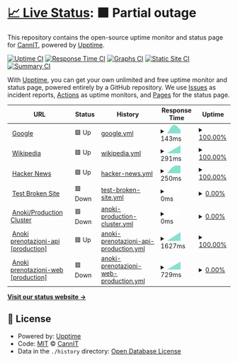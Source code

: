 # [📈 Live Status](https://demo.upptime.js.org): <!--live status--> **🟧 Partial outage**

This repository contains the open-source uptime monitor and status page for [CannIT](https://demo.upptime.js.org), powered by [Upptime](https://github.com/upptime/upptime).

[![Uptime CI](https://github.com/cannavit/status-monitoring-pages/workflows/Uptime%20CI/badge.svg)](https://github.com/cannavit/status-monitoring-pages/actions?query=workflow%3A%22Uptime+CI%22)
[![Response Time CI](https://github.com/cannavit/status-monitoring-pages/workflows/Response%20Time%20CI/badge.svg)](https://github.com/cannavit/status-monitoring-pages/actions?query=workflow%3A%22Response+Time+CI%22)
[![Graphs CI](https://github.com/cannavit/status-monitoring-pages/workflows/Graphs%20CI/badge.svg)](https://github.com/cannavit/status-monitoring-pages/actions?query=workflow%3A%22Graphs+CI%22)
[![Static Site CI](https://github.com/cannavit/status-monitoring-pages/workflows/Static%20Site%20CI/badge.svg)](https://github.com/cannavit/status-monitoring-pages/actions?query=workflow%3A%22Static+Site+CI%22)
[![Summary CI](https://github.com/cannavit/status-monitoring-pages/workflows/Summary%20CI/badge.svg)](https://github.com/cannavit/status-monitoring-pages/actions?query=workflow%3A%22Summary+CI%22)

With [Upptime](https://upptime.js.org), you can get your own unlimited and free uptime monitor and status page, powered entirely by a GitHub repository. We use [Issues](https://github.com/cannavit/status-monitoring-pages/issues) as incident reports, [Actions](https://github.com/cannavit/status-monitoring-pages/actions) as uptime monitors, and [Pages](https://demo.upptime.js.org) for the status page.

<!--start: status pages-->
<!-- This summary is generated by Upptime (https://github.com/upptime/upptime) -->
<!-- Do not edit this manually, your changes will be overwritten -->
<!-- prettier-ignore -->
| URL | Status | History | Response Time | Uptime |
| --- | ------ | ------- | ------------- | ------ |
| <img alt="" src="https://icons.duckduckgo.com/ip3/www.google.com.ico" height="13"> [Google](https://www.google.com) | 🟩 Up | [google.yml](https://github.com/cannavit/status-pages-monitoring/commits/HEAD/history/google.yml) | <details><summary><img alt="Response time graph" src="./graphs/google/response-time-week.png" height="20"> 143ms</summary><br><a href="https://demo.upptime.js.org/history/google"><img alt="Response time 110" src="https://img.shields.io/endpoint?url=https%3A%2F%2Fraw.githubusercontent.com%2Fcannavit%2Fstatus-pages-monitoring%2FHEAD%2Fapi%2Fgoogle%2Fresponse-time.json"></a><br><a href="https://demo.upptime.js.org/history/google"><img alt="24-hour response time 83" src="https://img.shields.io/endpoint?url=https%3A%2F%2Fraw.githubusercontent.com%2Fcannavit%2Fstatus-pages-monitoring%2FHEAD%2Fapi%2Fgoogle%2Fresponse-time-day.json"></a><br><a href="https://demo.upptime.js.org/history/google"><img alt="7-day response time 143" src="https://img.shields.io/endpoint?url=https%3A%2F%2Fraw.githubusercontent.com%2Fcannavit%2Fstatus-pages-monitoring%2FHEAD%2Fapi%2Fgoogle%2Fresponse-time-week.json"></a><br><a href="https://demo.upptime.js.org/history/google"><img alt="30-day response time 112" src="https://img.shields.io/endpoint?url=https%3A%2F%2Fraw.githubusercontent.com%2Fcannavit%2Fstatus-pages-monitoring%2FHEAD%2Fapi%2Fgoogle%2Fresponse-time-month.json"></a><br><a href="https://demo.upptime.js.org/history/google"><img alt="1-year response time 110" src="https://img.shields.io/endpoint?url=https%3A%2F%2Fraw.githubusercontent.com%2Fcannavit%2Fstatus-pages-monitoring%2FHEAD%2Fapi%2Fgoogle%2Fresponse-time-year.json"></a></details> | <details><summary><a href="https://demo.upptime.js.org/history/google">100.00%</a></summary><a href="https://demo.upptime.js.org/history/google"><img alt="All-time uptime 99.99%" src="https://img.shields.io/endpoint?url=https%3A%2F%2Fraw.githubusercontent.com%2Fcannavit%2Fstatus-pages-monitoring%2FHEAD%2Fapi%2Fgoogle%2Fuptime.json"></a><br><a href="https://demo.upptime.js.org/history/google"><img alt="24-hour uptime 100.00%" src="https://img.shields.io/endpoint?url=https%3A%2F%2Fraw.githubusercontent.com%2Fcannavit%2Fstatus-pages-monitoring%2FHEAD%2Fapi%2Fgoogle%2Fuptime-day.json"></a><br><a href="https://demo.upptime.js.org/history/google"><img alt="7-day uptime 100.00%" src="https://img.shields.io/endpoint?url=https%3A%2F%2Fraw.githubusercontent.com%2Fcannavit%2Fstatus-pages-monitoring%2FHEAD%2Fapi%2Fgoogle%2Fuptime-week.json"></a><br><a href="https://demo.upptime.js.org/history/google"><img alt="30-day uptime 100.00%" src="https://img.shields.io/endpoint?url=https%3A%2F%2Fraw.githubusercontent.com%2Fcannavit%2Fstatus-pages-monitoring%2FHEAD%2Fapi%2Fgoogle%2Fuptime-month.json"></a><br><a href="https://demo.upptime.js.org/history/google"><img alt="1-year uptime 99.99%" src="https://img.shields.io/endpoint?url=https%3A%2F%2Fraw.githubusercontent.com%2Fcannavit%2Fstatus-pages-monitoring%2FHEAD%2Fapi%2Fgoogle%2Fuptime-year.json"></a></details>
| <img alt="" src="https://icons.duckduckgo.com/ip3/en.wikipedia.org.ico" height="13"> [Wikipedia](https://en.wikipedia.org) | 🟩 Up | [wikipedia.yml](https://github.com/cannavit/status-pages-monitoring/commits/HEAD/history/wikipedia.yml) | <details><summary><img alt="Response time graph" src="./graphs/wikipedia/response-time-week.png" height="20"> 291ms</summary><br><a href="https://demo.upptime.js.org/history/wikipedia"><img alt="Response time 223" src="https://img.shields.io/endpoint?url=https%3A%2F%2Fraw.githubusercontent.com%2Fcannavit%2Fstatus-pages-monitoring%2FHEAD%2Fapi%2Fwikipedia%2Fresponse-time.json"></a><br><a href="https://demo.upptime.js.org/history/wikipedia"><img alt="24-hour response time 117" src="https://img.shields.io/endpoint?url=https%3A%2F%2Fraw.githubusercontent.com%2Fcannavit%2Fstatus-pages-monitoring%2FHEAD%2Fapi%2Fwikipedia%2Fresponse-time-day.json"></a><br><a href="https://demo.upptime.js.org/history/wikipedia"><img alt="7-day response time 291" src="https://img.shields.io/endpoint?url=https%3A%2F%2Fraw.githubusercontent.com%2Fcannavit%2Fstatus-pages-monitoring%2FHEAD%2Fapi%2Fwikipedia%2Fresponse-time-week.json"></a><br><a href="https://demo.upptime.js.org/history/wikipedia"><img alt="30-day response time 296" src="https://img.shields.io/endpoint?url=https%3A%2F%2Fraw.githubusercontent.com%2Fcannavit%2Fstatus-pages-monitoring%2FHEAD%2Fapi%2Fwikipedia%2Fresponse-time-month.json"></a><br><a href="https://demo.upptime.js.org/history/wikipedia"><img alt="1-year response time 228" src="https://img.shields.io/endpoint?url=https%3A%2F%2Fraw.githubusercontent.com%2Fcannavit%2Fstatus-pages-monitoring%2FHEAD%2Fapi%2Fwikipedia%2Fresponse-time-year.json"></a></details> | <details><summary><a href="https://demo.upptime.js.org/history/wikipedia">100.00%</a></summary><a href="https://demo.upptime.js.org/history/wikipedia"><img alt="All-time uptime 100.00%" src="https://img.shields.io/endpoint?url=https%3A%2F%2Fraw.githubusercontent.com%2Fcannavit%2Fstatus-pages-monitoring%2FHEAD%2Fapi%2Fwikipedia%2Fuptime.json"></a><br><a href="https://demo.upptime.js.org/history/wikipedia"><img alt="24-hour uptime 100.00%" src="https://img.shields.io/endpoint?url=https%3A%2F%2Fraw.githubusercontent.com%2Fcannavit%2Fstatus-pages-monitoring%2FHEAD%2Fapi%2Fwikipedia%2Fuptime-day.json"></a><br><a href="https://demo.upptime.js.org/history/wikipedia"><img alt="7-day uptime 100.00%" src="https://img.shields.io/endpoint?url=https%3A%2F%2Fraw.githubusercontent.com%2Fcannavit%2Fstatus-pages-monitoring%2FHEAD%2Fapi%2Fwikipedia%2Fuptime-week.json"></a><br><a href="https://demo.upptime.js.org/history/wikipedia"><img alt="30-day uptime 100.00%" src="https://img.shields.io/endpoint?url=https%3A%2F%2Fraw.githubusercontent.com%2Fcannavit%2Fstatus-pages-monitoring%2FHEAD%2Fapi%2Fwikipedia%2Fuptime-month.json"></a><br><a href="https://demo.upptime.js.org/history/wikipedia"><img alt="1-year uptime 100.00%" src="https://img.shields.io/endpoint?url=https%3A%2F%2Fraw.githubusercontent.com%2Fcannavit%2Fstatus-pages-monitoring%2FHEAD%2Fapi%2Fwikipedia%2Fuptime-year.json"></a></details>
| <img alt="" src="https://icons.duckduckgo.com/ip3/news.ycombinator.com.ico" height="13"> [Hacker News](https://news.ycombinator.com) | 🟩 Up | [hacker-news.yml](https://github.com/cannavit/status-pages-monitoring/commits/HEAD/history/hacker-news.yml) | <details><summary><img alt="Response time graph" src="./graphs/hacker-news/response-time-week.png" height="20"> 250ms</summary><br><a href="https://demo.upptime.js.org/history/hacker-news"><img alt="Response time 401" src="https://img.shields.io/endpoint?url=https%3A%2F%2Fraw.githubusercontent.com%2Fcannavit%2Fstatus-pages-monitoring%2FHEAD%2Fapi%2Fhacker-news%2Fresponse-time.json"></a><br><a href="https://demo.upptime.js.org/history/hacker-news"><img alt="24-hour response time 152" src="https://img.shields.io/endpoint?url=https%3A%2F%2Fraw.githubusercontent.com%2Fcannavit%2Fstatus-pages-monitoring%2FHEAD%2Fapi%2Fhacker-news%2Fresponse-time-day.json"></a><br><a href="https://demo.upptime.js.org/history/hacker-news"><img alt="7-day response time 250" src="https://img.shields.io/endpoint?url=https%3A%2F%2Fraw.githubusercontent.com%2Fcannavit%2Fstatus-pages-monitoring%2FHEAD%2Fapi%2Fhacker-news%2Fresponse-time-week.json"></a><br><a href="https://demo.upptime.js.org/history/hacker-news"><img alt="30-day response time 305" src="https://img.shields.io/endpoint?url=https%3A%2F%2Fraw.githubusercontent.com%2Fcannavit%2Fstatus-pages-monitoring%2FHEAD%2Fapi%2Fhacker-news%2Fresponse-time-month.json"></a><br><a href="https://demo.upptime.js.org/history/hacker-news"><img alt="1-year response time 434" src="https://img.shields.io/endpoint?url=https%3A%2F%2Fraw.githubusercontent.com%2Fcannavit%2Fstatus-pages-monitoring%2FHEAD%2Fapi%2Fhacker-news%2Fresponse-time-year.json"></a></details> | <details><summary><a href="https://demo.upptime.js.org/history/hacker-news">100.00%</a></summary><a href="https://demo.upptime.js.org/history/hacker-news"><img alt="All-time uptime 99.91%" src="https://img.shields.io/endpoint?url=https%3A%2F%2Fraw.githubusercontent.com%2Fcannavit%2Fstatus-pages-monitoring%2FHEAD%2Fapi%2Fhacker-news%2Fuptime.json"></a><br><a href="https://demo.upptime.js.org/history/hacker-news"><img alt="24-hour uptime 100.00%" src="https://img.shields.io/endpoint?url=https%3A%2F%2Fraw.githubusercontent.com%2Fcannavit%2Fstatus-pages-monitoring%2FHEAD%2Fapi%2Fhacker-news%2Fuptime-day.json"></a><br><a href="https://demo.upptime.js.org/history/hacker-news"><img alt="7-day uptime 100.00%" src="https://img.shields.io/endpoint?url=https%3A%2F%2Fraw.githubusercontent.com%2Fcannavit%2Fstatus-pages-monitoring%2FHEAD%2Fapi%2Fhacker-news%2Fuptime-week.json"></a><br><a href="https://demo.upptime.js.org/history/hacker-news"><img alt="30-day uptime 100.00%" src="https://img.shields.io/endpoint?url=https%3A%2F%2Fraw.githubusercontent.com%2Fcannavit%2Fstatus-pages-monitoring%2FHEAD%2Fapi%2Fhacker-news%2Fuptime-month.json"></a><br><a href="https://demo.upptime.js.org/history/hacker-news"><img alt="1-year uptime 99.93%" src="https://img.shields.io/endpoint?url=https%3A%2F%2Fraw.githubusercontent.com%2Fcannavit%2Fstatus-pages-monitoring%2FHEAD%2Fapi%2Fhacker-news%2Fuptime-year.json"></a></details>
| <img alt="" src="https://icons.duckduckgo.com/ip3/thissitedoesnotexist.koj.co.ico" height="13"> [Test Broken Site](https://thissitedoesnotexist.koj.co) | 🟥 Down | [test-broken-site.yml](https://github.com/cannavit/status-pages-monitoring/commits/HEAD/history/test-broken-site.yml) | <details><summary><img alt="Response time graph" src="./graphs/test-broken-site/response-time-week.png" height="20"> 0ms</summary><br><a href="https://demo.upptime.js.org/history/test-broken-site"><img alt="Response time 0" src="https://img.shields.io/endpoint?url=https%3A%2F%2Fraw.githubusercontent.com%2Fcannavit%2Fstatus-pages-monitoring%2FHEAD%2Fapi%2Ftest-broken-site%2Fresponse-time.json"></a><br><a href="https://demo.upptime.js.org/history/test-broken-site"><img alt="24-hour response time 0" src="https://img.shields.io/endpoint?url=https%3A%2F%2Fraw.githubusercontent.com%2Fcannavit%2Fstatus-pages-monitoring%2FHEAD%2Fapi%2Ftest-broken-site%2Fresponse-time-day.json"></a><br><a href="https://demo.upptime.js.org/history/test-broken-site"><img alt="7-day response time 0" src="https://img.shields.io/endpoint?url=https%3A%2F%2Fraw.githubusercontent.com%2Fcannavit%2Fstatus-pages-monitoring%2FHEAD%2Fapi%2Ftest-broken-site%2Fresponse-time-week.json"></a><br><a href="https://demo.upptime.js.org/history/test-broken-site"><img alt="30-day response time 0" src="https://img.shields.io/endpoint?url=https%3A%2F%2Fraw.githubusercontent.com%2Fcannavit%2Fstatus-pages-monitoring%2FHEAD%2Fapi%2Ftest-broken-site%2Fresponse-time-month.json"></a><br><a href="https://demo.upptime.js.org/history/test-broken-site"><img alt="1-year response time 0" src="https://img.shields.io/endpoint?url=https%3A%2F%2Fraw.githubusercontent.com%2Fcannavit%2Fstatus-pages-monitoring%2FHEAD%2Fapi%2Ftest-broken-site%2Fresponse-time-year.json"></a></details> | <details><summary><a href="https://demo.upptime.js.org/history/test-broken-site">0.00%</a></summary><a href="https://demo.upptime.js.org/history/test-broken-site"><img alt="All-time uptime 0.00%" src="https://img.shields.io/endpoint?url=https%3A%2F%2Fraw.githubusercontent.com%2Fcannavit%2Fstatus-pages-monitoring%2FHEAD%2Fapi%2Ftest-broken-site%2Fuptime.json"></a><br><a href="https://demo.upptime.js.org/history/test-broken-site"><img alt="24-hour uptime 0.00%" src="https://img.shields.io/endpoint?url=https%3A%2F%2Fraw.githubusercontent.com%2Fcannavit%2Fstatus-pages-monitoring%2FHEAD%2Fapi%2Ftest-broken-site%2Fuptime-day.json"></a><br><a href="https://demo.upptime.js.org/history/test-broken-site"><img alt="7-day uptime 0.00%" src="https://img.shields.io/endpoint?url=https%3A%2F%2Fraw.githubusercontent.com%2Fcannavit%2Fstatus-pages-monitoring%2FHEAD%2Fapi%2Ftest-broken-site%2Fuptime-week.json"></a><br><a href="https://demo.upptime.js.org/history/test-broken-site"><img alt="30-day uptime 1.38%" src="https://img.shields.io/endpoint?url=https%3A%2F%2Fraw.githubusercontent.com%2Fcannavit%2Fstatus-pages-monitoring%2FHEAD%2Fapi%2Ftest-broken-site%2Fuptime-month.json"></a><br><a href="https://demo.upptime.js.org/history/test-broken-site"><img alt="1-year uptime 0.00%" src="https://img.shields.io/endpoint?url=https%3A%2F%2Fraw.githubusercontent.com%2Fcannavit%2Fstatus-pages-monitoring%2FHEAD%2Fapi%2Ftest-broken-site%2Fuptime-year.json"></a></details>
| <img alt="" src="https://icons.duckduckgo.com/ip3/cloud.anoki.it.ico" height="13"> [Anoki/Production Cluster](https://cloud.anoki.it:8443) | 🟥 Down | [anoki-production-cluster.yml](https://github.com/cannavit/status-pages-monitoring/commits/HEAD/history/anoki-production-cluster.yml) | <details><summary><img alt="Response time graph" src="./graphs/anoki-production-cluster/response-time-week.png" height="20"> 0ms</summary><br><a href="https://demo.upptime.js.org/history/anoki-production-cluster"><img alt="Response time 0" src="https://img.shields.io/endpoint?url=https%3A%2F%2Fraw.githubusercontent.com%2Fcannavit%2Fstatus-pages-monitoring%2FHEAD%2Fapi%2Fanoki-production-cluster%2Fresponse-time.json"></a><br><a href="https://demo.upptime.js.org/history/anoki-production-cluster"><img alt="24-hour response time 0" src="https://img.shields.io/endpoint?url=https%3A%2F%2Fraw.githubusercontent.com%2Fcannavit%2Fstatus-pages-monitoring%2FHEAD%2Fapi%2Fanoki-production-cluster%2Fresponse-time-day.json"></a><br><a href="https://demo.upptime.js.org/history/anoki-production-cluster"><img alt="7-day response time 0" src="https://img.shields.io/endpoint?url=https%3A%2F%2Fraw.githubusercontent.com%2Fcannavit%2Fstatus-pages-monitoring%2FHEAD%2Fapi%2Fanoki-production-cluster%2Fresponse-time-week.json"></a><br><a href="https://demo.upptime.js.org/history/anoki-production-cluster"><img alt="30-day response time 0" src="https://img.shields.io/endpoint?url=https%3A%2F%2Fraw.githubusercontent.com%2Fcannavit%2Fstatus-pages-monitoring%2FHEAD%2Fapi%2Fanoki-production-cluster%2Fresponse-time-month.json"></a><br><a href="https://demo.upptime.js.org/history/anoki-production-cluster"><img alt="1-year response time 0" src="https://img.shields.io/endpoint?url=https%3A%2F%2Fraw.githubusercontent.com%2Fcannavit%2Fstatus-pages-monitoring%2FHEAD%2Fapi%2Fanoki-production-cluster%2Fresponse-time-year.json"></a></details> | <details><summary><a href="https://demo.upptime.js.org/history/anoki-production-cluster">0.00%</a></summary><a href="https://demo.upptime.js.org/history/anoki-production-cluster"><img alt="All-time uptime 0.00%" src="https://img.shields.io/endpoint?url=https%3A%2F%2Fraw.githubusercontent.com%2Fcannavit%2Fstatus-pages-monitoring%2FHEAD%2Fapi%2Fanoki-production-cluster%2Fuptime.json"></a><br><a href="https://demo.upptime.js.org/history/anoki-production-cluster"><img alt="24-hour uptime 0.00%" src="https://img.shields.io/endpoint?url=https%3A%2F%2Fraw.githubusercontent.com%2Fcannavit%2Fstatus-pages-monitoring%2FHEAD%2Fapi%2Fanoki-production-cluster%2Fuptime-day.json"></a><br><a href="https://demo.upptime.js.org/history/anoki-production-cluster"><img alt="7-day uptime 0.00%" src="https://img.shields.io/endpoint?url=https%3A%2F%2Fraw.githubusercontent.com%2Fcannavit%2Fstatus-pages-monitoring%2FHEAD%2Fapi%2Fanoki-production-cluster%2Fuptime-week.json"></a><br><a href="https://demo.upptime.js.org/history/anoki-production-cluster"><img alt="30-day uptime 1.38%" src="https://img.shields.io/endpoint?url=https%3A%2F%2Fraw.githubusercontent.com%2Fcannavit%2Fstatus-pages-monitoring%2FHEAD%2Fapi%2Fanoki-production-cluster%2Fuptime-month.json"></a><br><a href="https://demo.upptime.js.org/history/anoki-production-cluster"><img alt="1-year uptime 0.00%" src="https://img.shields.io/endpoint?url=https%3A%2F%2Fraw.githubusercontent.com%2Fcannavit%2Fstatus-pages-monitoring%2FHEAD%2Fapi%2Fanoki-production-cluster%2Fuptime-year.json"></a></details>
| <img alt="" src="https://icons.duckduckgo.com/ip3/prenotazioni-api.cloud.anoki.it.ico" height="13"> [Anoki prenotazioni-api [production]](http://prenotazioni-api.cloud.anoki.it/reservation-be/swagger-ui.html) | 🟩 Up | [anoki-prenotazioni-api-production.yml](https://github.com/cannavit/status-pages-monitoring/commits/HEAD/history/anoki-prenotazioni-api-production.yml) | <details><summary><img alt="Response time graph" src="./graphs/anoki-prenotazioni-api-production/response-time-week.png" height="20"> 1627ms</summary><br><a href="https://demo.upptime.js.org/history/anoki-prenotazioni-api-production"><img alt="Response time 1424" src="https://img.shields.io/endpoint?url=https%3A%2F%2Fraw.githubusercontent.com%2Fcannavit%2Fstatus-pages-monitoring%2FHEAD%2Fapi%2Fanoki-prenotazioni-api-production%2Fresponse-time.json"></a><br><a href="https://demo.upptime.js.org/history/anoki-prenotazioni-api-production"><img alt="24-hour response time 2023" src="https://img.shields.io/endpoint?url=https%3A%2F%2Fraw.githubusercontent.com%2Fcannavit%2Fstatus-pages-monitoring%2FHEAD%2Fapi%2Fanoki-prenotazioni-api-production%2Fresponse-time-day.json"></a><br><a href="https://demo.upptime.js.org/history/anoki-prenotazioni-api-production"><img alt="7-day response time 1627" src="https://img.shields.io/endpoint?url=https%3A%2F%2Fraw.githubusercontent.com%2Fcannavit%2Fstatus-pages-monitoring%2FHEAD%2Fapi%2Fanoki-prenotazioni-api-production%2Fresponse-time-week.json"></a><br><a href="https://demo.upptime.js.org/history/anoki-prenotazioni-api-production"><img alt="30-day response time 1593" src="https://img.shields.io/endpoint?url=https%3A%2F%2Fraw.githubusercontent.com%2Fcannavit%2Fstatus-pages-monitoring%2FHEAD%2Fapi%2Fanoki-prenotazioni-api-production%2Fresponse-time-month.json"></a><br><a href="https://demo.upptime.js.org/history/anoki-prenotazioni-api-production"><img alt="1-year response time 1434" src="https://img.shields.io/endpoint?url=https%3A%2F%2Fraw.githubusercontent.com%2Fcannavit%2Fstatus-pages-monitoring%2FHEAD%2Fapi%2Fanoki-prenotazioni-api-production%2Fresponse-time-year.json"></a></details> | <details><summary><a href="https://demo.upptime.js.org/history/anoki-prenotazioni-api-production">100.00%</a></summary><a href="https://demo.upptime.js.org/history/anoki-prenotazioni-api-production"><img alt="All-time uptime 100.00%" src="https://img.shields.io/endpoint?url=https%3A%2F%2Fraw.githubusercontent.com%2Fcannavit%2Fstatus-pages-monitoring%2FHEAD%2Fapi%2Fanoki-prenotazioni-api-production%2Fuptime.json"></a><br><a href="https://demo.upptime.js.org/history/anoki-prenotazioni-api-production"><img alt="24-hour uptime 100.00%" src="https://img.shields.io/endpoint?url=https%3A%2F%2Fraw.githubusercontent.com%2Fcannavit%2Fstatus-pages-monitoring%2FHEAD%2Fapi%2Fanoki-prenotazioni-api-production%2Fuptime-day.json"></a><br><a href="https://demo.upptime.js.org/history/anoki-prenotazioni-api-production"><img alt="7-day uptime 100.00%" src="https://img.shields.io/endpoint?url=https%3A%2F%2Fraw.githubusercontent.com%2Fcannavit%2Fstatus-pages-monitoring%2FHEAD%2Fapi%2Fanoki-prenotazioni-api-production%2Fuptime-week.json"></a><br><a href="https://demo.upptime.js.org/history/anoki-prenotazioni-api-production"><img alt="30-day uptime 100.00%" src="https://img.shields.io/endpoint?url=https%3A%2F%2Fraw.githubusercontent.com%2Fcannavit%2Fstatus-pages-monitoring%2FHEAD%2Fapi%2Fanoki-prenotazioni-api-production%2Fuptime-month.json"></a><br><a href="https://demo.upptime.js.org/history/anoki-prenotazioni-api-production"><img alt="1-year uptime 100.00%" src="https://img.shields.io/endpoint?url=https%3A%2F%2Fraw.githubusercontent.com%2Fcannavit%2Fstatus-pages-monitoring%2FHEAD%2Fapi%2Fanoki-prenotazioni-api-production%2Fuptime-year.json"></a></details>
| <img alt="" src="https://icons.duckduckgo.com/ip3/prenotazioni-web.cloud.anoki.it.ico" height="13"> [Anoki prenotazioni-web [production]](http://prenotazioni-web.cloud.anoki.it/) | 🟥 Down | [anoki-prenotazioni-web-production.yml](https://github.com/cannavit/status-pages-monitoring/commits/HEAD/history/anoki-prenotazioni-web-production.yml) | <details><summary><img alt="Response time graph" src="./graphs/anoki-prenotazioni-web-production/response-time-week.png" height="20"> 729ms</summary><br><a href="https://demo.upptime.js.org/history/anoki-prenotazioni-web-production"><img alt="Response time 740" src="https://img.shields.io/endpoint?url=https%3A%2F%2Fraw.githubusercontent.com%2Fcannavit%2Fstatus-pages-monitoring%2FHEAD%2Fapi%2Fanoki-prenotazioni-web-production%2Fresponse-time.json"></a><br><a href="https://demo.upptime.js.org/history/anoki-prenotazioni-web-production"><img alt="24-hour response time 822" src="https://img.shields.io/endpoint?url=https%3A%2F%2Fraw.githubusercontent.com%2Fcannavit%2Fstatus-pages-monitoring%2FHEAD%2Fapi%2Fanoki-prenotazioni-web-production%2Fresponse-time-day.json"></a><br><a href="https://demo.upptime.js.org/history/anoki-prenotazioni-web-production"><img alt="7-day response time 729" src="https://img.shields.io/endpoint?url=https%3A%2F%2Fraw.githubusercontent.com%2Fcannavit%2Fstatus-pages-monitoring%2FHEAD%2Fapi%2Fanoki-prenotazioni-web-production%2Fresponse-time-week.json"></a><br><a href="https://demo.upptime.js.org/history/anoki-prenotazioni-web-production"><img alt="30-day response time 750" src="https://img.shields.io/endpoint?url=https%3A%2F%2Fraw.githubusercontent.com%2Fcannavit%2Fstatus-pages-monitoring%2FHEAD%2Fapi%2Fanoki-prenotazioni-web-production%2Fresponse-time-month.json"></a><br><a href="https://demo.upptime.js.org/history/anoki-prenotazioni-web-production"><img alt="1-year response time 744" src="https://img.shields.io/endpoint?url=https%3A%2F%2Fraw.githubusercontent.com%2Fcannavit%2Fstatus-pages-monitoring%2FHEAD%2Fapi%2Fanoki-prenotazioni-web-production%2Fresponse-time-year.json"></a></details> | <details><summary><a href="https://demo.upptime.js.org/history/anoki-prenotazioni-web-production">0.00%</a></summary><a href="https://demo.upptime.js.org/history/anoki-prenotazioni-web-production"><img alt="All-time uptime 0.13%" src="https://img.shields.io/endpoint?url=https%3A%2F%2Fraw.githubusercontent.com%2Fcannavit%2Fstatus-pages-monitoring%2FHEAD%2Fapi%2Fanoki-prenotazioni-web-production%2Fuptime.json"></a><br><a href="https://demo.upptime.js.org/history/anoki-prenotazioni-web-production"><img alt="24-hour uptime 0.00%" src="https://img.shields.io/endpoint?url=https%3A%2F%2Fraw.githubusercontent.com%2Fcannavit%2Fstatus-pages-monitoring%2FHEAD%2Fapi%2Fanoki-prenotazioni-web-production%2Fuptime-day.json"></a><br><a href="https://demo.upptime.js.org/history/anoki-prenotazioni-web-production"><img alt="7-day uptime 0.00%" src="https://img.shields.io/endpoint?url=https%3A%2F%2Fraw.githubusercontent.com%2Fcannavit%2Fstatus-pages-monitoring%2FHEAD%2Fapi%2Fanoki-prenotazioni-web-production%2Fuptime-week.json"></a><br><a href="https://demo.upptime.js.org/history/anoki-prenotazioni-web-production"><img alt="30-day uptime 1.38%" src="https://img.shields.io/endpoint?url=https%3A%2F%2Fraw.githubusercontent.com%2Fcannavit%2Fstatus-pages-monitoring%2FHEAD%2Fapi%2Fanoki-prenotazioni-web-production%2Fuptime-month.json"></a><br><a href="https://demo.upptime.js.org/history/anoki-prenotazioni-web-production"><img alt="1-year uptime 0.00%" src="https://img.shields.io/endpoint?url=https%3A%2F%2Fraw.githubusercontent.com%2Fcannavit%2Fstatus-pages-monitoring%2FHEAD%2Fapi%2Fanoki-prenotazioni-web-production%2Fuptime-year.json"></a></details>

<!--end: status pages-->

[**Visit our status website →**](https://demo.upptime.js.org)

## 📄 License

- Powered by: [Upptime](https://github.com/upptime/upptime)
- Code: [MIT](./LICENSE) © [CannIT](https://demo.upptime.js.org)
- Data in the `./history` directory: [Open Database License](https://opendatacommons.org/licenses/odbl/1-0/)
